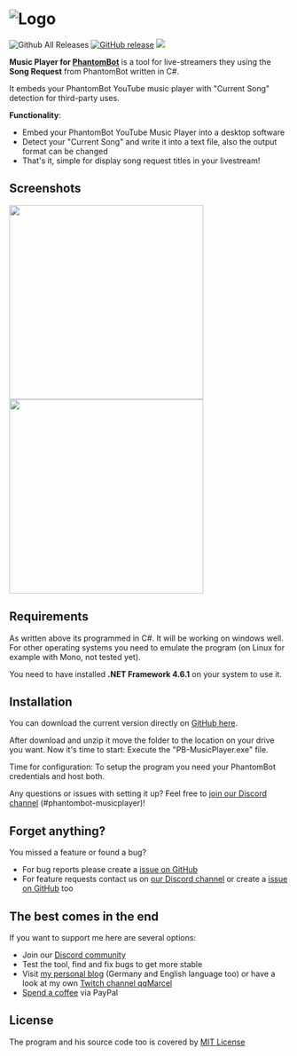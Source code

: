 # <img alt="Logo" src="https://raw.githubusercontent.com/promarcel/phantombot-musicplayer/master/.github/logo.png" />

![Github All Releases](https://img.shields.io/github/downloads/promarcel/phantombot-musicplayer/total.svg) [![GitHub release](https://img.shields.io/github/release/promarcel/phantombot-musicplayer.svg)](https://github.com/promarcel/phantombot-musicplayer/releases)  [<img src="https://discordapp.com/api/guilds/283665932910592001/widget.png?style=shield">](https://discord.gg/FNrduZN)

**Music Player for [PhantomBot](https://phantombot.tv)** is a tool for live-streamers they using the **Song Request** from PhantomBot written in C#.

It embeds your PhantomBot YouTube music player with "Current Song" detection for third-party uses.

**Functionality**:

 - Embed your PhantomBot YouTube Music Player into a desktop software
 - Detect your "Current Song" and write it into a text file, also the output format can be changed
 - That's it, simple for display song request titles in your livestream!

## Screenshots

[<img src="https://raw.githubusercontent.com/promarcel/phantombot-musicplayer/master/.github/player.png" width="350px" />](https://raw.githubusercontent.com/promarcel/phantombot-musicplayer/master/.github/player.png)  [<img src="https://raw.githubusercontent.com/promarcel/phantombot-musicplayer/master/.github/settings.png" width="350px" />](https://raw.githubusercontent.com/promarcel/phantombot-musicplayer/master/.github/settings.png)

## Requirements

As written above its programmed in C#. It will be working on windows well. For other operating systems you need to emulate the program (on Linux for example with Mono, not tested yet).

You need to have installed **.NET Framework 4.6.1** on your system to use it.

## Installation

You can download the current version directly on [GitHub here](https://github.com/promarcel/phantombot-musicplayer/releases).

After download and unzip it move the folder to the location on your drive you want. Now it's time to start: Execute the "PB-MusicPlayer.exe" file.

Time for configuration: To setup the program you need your PhantomBot credentials and host both.

Any questions or issues with setting it up? Feel free to [join our Discord channel](https://discord.gg/FNrduZN) (#phantombot-musicplayer)!

## Forget anything?

You missed a feature or found a bug?

 - For bug reports please create a [issue on GitHub](https://github.com/promarcel/phantombot-musicplayer/issues)
 - For feature requests contact us on [our Discord channel](https://discord.gg/FNrduZN) or create a [issue on GitHub](https://github.com/promarcel/phantombot-musicplayer/issues) too

## The best comes in the end

If you want to support me here are several options:

 - Join our [Discord community](https://discord.gg/FNrduZN)
 - Test the tool, find and fix bugs to get more stable
 - Visit [my personal blog](https://marceldeglau.de) (Germany and English language too) or have a look at my own [Twitch channel qqMarcel](https://www.twitch.tv/qqMarcel)
 - [Spend a coffee](https://phantombot-musicplayer.marceldeglau.de/donate) via PayPal

## License

The program and his source code too is covered by [MIT License](https://github.com/promarcel/phantombot-musicplayer/blob/master/LICENSE)